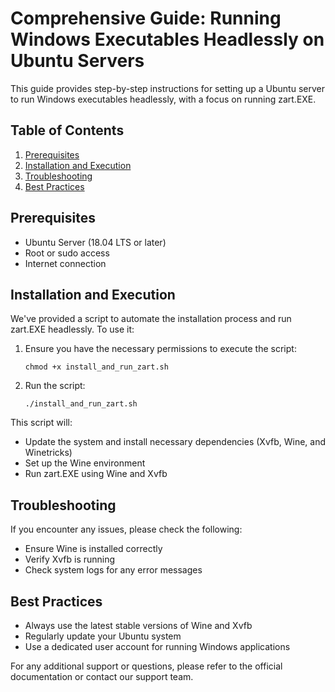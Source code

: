 # Comprehensive Guide: Running Windows Executables Headlessly on Ubuntu Servers

This guide provides step-by-step instructions for setting up a Ubuntu server to run Windows executables headlessly, with a focus on running zart.EXE.

## Table of Contents

1. [Prerequisites](#prerequisites)
2. [Installation and Execution](#installation-and-execution)
3. [Troubleshooting](#troubleshooting)
4. [Best Practices](#best-practices)

## Prerequisites

- Ubuntu Server (18.04 LTS or later)
- Root or sudo access
- Internet connection

## Installation and Execution

We've provided a script to automate the installation process and run zart.EXE headlessly. To use it:

1. Ensure you have the necessary permissions to execute the script:

   ```
   chmod +x install_and_run_zart.sh
   ```

2. Run the script:

   ```
   ./install_and_run_zart.sh
   ```

This script will:
- Update the system and install necessary dependencies (Xvfb, Wine, and Winetricks)
- Set up the Wine environment
- Run zart.EXE using Wine and Xvfb

## Troubleshooting

If you encounter any issues, please check the following:

- Ensure Wine is installed correctly
- Verify Xvfb is running
- Check system logs for any error messages

## Best Practices

- Always use the latest stable versions of Wine and Xvfb
- Regularly update your Ubuntu system
- Use a dedicated user account for running Windows applications

For any additional support or questions, please refer to the official documentation or contact our support team.
